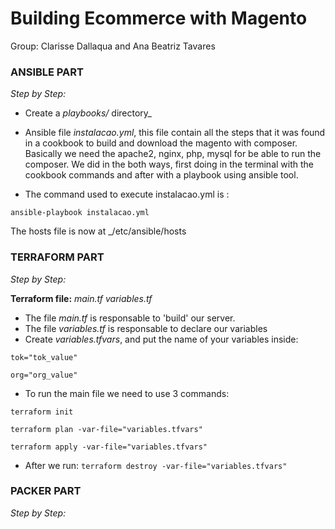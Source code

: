 # Building Ecommerce with Magento 
Group: Clarisse Dallaqua and Ana Beatriz Tavares

### **ANSIBLE PART**

*Step by Step:*
- Create a *playbooks/* directory_
- Ansible file *instalacao.yml*, this file contain all the steps that it was found in a cookbook to build and download the magento with composer. Basically we need the apache2, nginx, php, mysql for be able to run the composer. We did in the both ways, first doing in the terminal with the cookbook commands and after with a playbook using ansible tool.

- The command used to execute instalacao.yml is : 
```
ansible-playbook instalacao.yml
```
The hosts file is now at _/etc/ansible/hosts 

### **TERRAFORM PART**

*Step by Step:* 

**Terraform file:**  _main.tf_ _variables.tf_
- The file *main.tf* is responsable to 'build' our server.
- The file *variables.tf* is responsable to declare our variables
- Create _variables.tfvars_, and put the name of your variables inside:
```
tok="tok_value"

org="org_value"
```
- To run the main file we need to use 3 commands:

```terraform init``` 

 ```terraform plan -var-file="variables.tfvars"```

 ```terraform apply -var-file="variables.tfvars"```

- After we run:
 ```terraform destroy -var-file="variables.tfvars"```

### **PACKER PART**
*Step by Step:*
